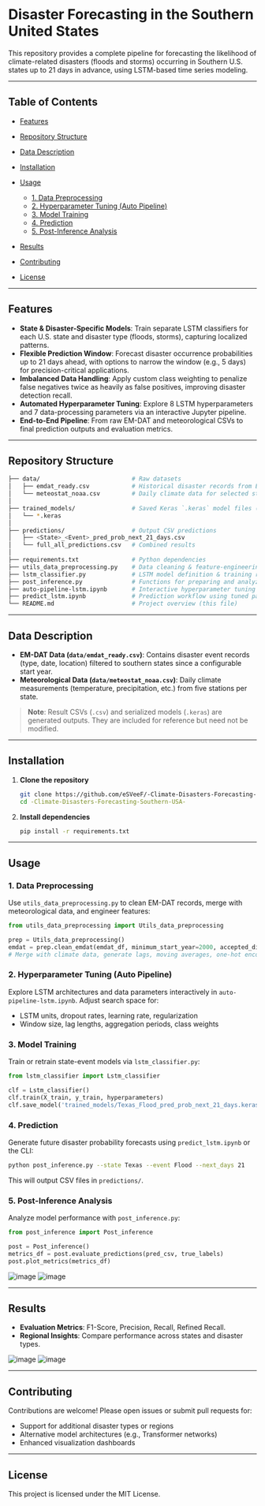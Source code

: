 # Disaster Forecasting in the Southern United States

This repository provides a complete pipeline for forecasting the likelihood of climate-related disasters (floods and storms) occurring in Southern U.S. states up to 21 days in advance, using LSTM-based time series modeling.

---

## Table of Contents

* [Features](#features)
* [Repository Structure](#repository-structure)
* [Data Description](#data-description)
* [Installation](#installation)
* [Usage](#usage)

  * [1. Data Preprocessing](#1-data-preprocessing)
  * [2. Hyperparameter Tuning (Auto Pipeline)](#2-hyperparameter-tuning-auto-pipeline)
  * [3. Model Training](#3-model-training)
  * [4. Prediction](#4-prediction)
  * [5. Post-Inference Analysis](#5-post-inference-analysis)
* [Results](#results)
* [Contributing](#contributing)
* [License](#license)

---

## Features

* **State & Disaster-Specific Models**: Train separate LSTM classifiers for each U.S. state and disaster type (floods, storms), capturing localized patterns.
* **Flexible Prediction Window**: Forecast disaster occurrence probabilities up to 21 days ahead, with options to narrow the window (e.g., 5 days) for precision-critical applications.
* **Imbalanced Data Handling**: Apply custom class weighting to penalize false negatives twice as heavily as false positives, improving disaster detection recall.
* **Automated Hyperparameter Tuning**: Explore 8 LSTM hyperparameters and 7 data-processing parameters via an interactive Jupyter pipeline.
* **End-to-End Pipeline**: From raw EM-DAT and meteorological CSVs to final prediction outputs and evaluation metrics.

---

## Repository Structure

```bash
├── data/                          # Raw datasets
│   ├── emdat_ready.csv            # Historical disaster records from EM-DAT
│   └── meteostat_noaa.csv         # Daily climate data for selected stations
│
├── trained_models/                # Saved Keras `.keras` model files (per state & disaster)
│   └── *.keras
│
├── predictions/                   # Output CSV predictions
│   ├── <State>_<Event>_pred_prob_next_21_days.csv
│   └── full_all_predictions.csv   # Combined results
│
├── requirements.txt               # Python dependencies
├── utils_data_preprocessing.py    # Data cleaning & feature-engineering utilities
├── lstm_classifier.py             # LSTM model definition & training routines
├── post_inference.py              # Functions for preparing and analyzing inference data
├── auto-pipeline-lstm.ipynb       # Interactive hyperparameter tuning & model pipeline
├── predict_lstm.ipynb             # Prediction workflow using tuned parameters
└── README.md                      # Project overview (this file)
```

---

## Data Description

* **EM-DAT Data (`data/emdat_ready.csv`)**: Contains disaster event records (type, date, location) filtered to southern states since a configurable start year.
* **Meteorological Data (`data/meteostat_noaa.csv`)**: Daily climate measurements (temperature, precipitation, etc.) from five stations per state.

> **Note**: Result CSVs (`.csv`) and serialized models (`.keras`) are generated outputs. They are included for reference but need not be modified.

---

## Installation

1. **Clone the repository**

   ```bash
   git clone https://github.com/eSVeeF/-Climate-Disasters-Forecasting-Southern-USA-.git
   cd -Climate-Disasters-Forecasting-Southern-USA-
   ```

2. **Install dependencies**

   ```bash
   pip install -r requirements.txt
   ```

---

## Usage

### 1. Data Preprocessing

Use `utils_data_preprocessing.py` to clean EM-DAT records, merge with meteorological data, and engineer features:

```python
from utils_data_preprocessing import Utils_data_preprocessing

prep = Utils_data_preprocessing()
emdat = prep.clean_emdat(emdat_df, minimum_start_year=2000, accepted_disasters_types=['Storm', 'Flood'])
# Merge with climate data, generate lags, moving averages, one-hot encoding, etc.
```

### 2. Hyperparameter Tuning (Auto Pipeline)

Explore LSTM architectures and data parameters interactively in `auto-pipeline-lstm.ipynb`. Adjust search space for:

* LSTM units, dropout rates, learning rate, regularization
* Window size, lag lengths, aggregation periods, class weights

### 3. Model Training

Train or retrain state-event models via `lstm_classifier.py`:

```python
from lstm_classifier import Lstm_classifier

clf = Lstm_classifier()
clf.train(X_train, y_train, hyperparameters)
clf.save_model('trained_models/Texas_Flood_pred_prob_next_21_days.keras')
```

### 4. Prediction

Generate future disaster probability forecasts using `predict_lstm.ipynb` or the CLI:

```bash
python post_inference.py --state Texas --event Flood --next_days 21
```

This will output CSV files in `predictions/`.

### 5. Post-Inference Analysis

Analyze model performance with `post_inference.py`:

```python
from post_inference import Post_inference

post = Post_inference()
metrics_df = post.evaluate_predictions(pred_csv, true_labels)
post.plot_metrics(metrics_df)
```
![image](https://github.com/user-attachments/assets/07433f9a-dbf5-48ca-8e8d-a9acfb41ae1b)
![image](https://github.com/user-attachments/assets/f16154f3-854b-4d6e-a4d9-afdd6dbdb48e)

---

## Results

* **Evaluation Metrics**: F1-Score, Precision, Recall, Refined Recall.
* **Regional Insights**: Compare performance across states and disaster types.

![image](https://github.com/user-attachments/assets/ca848384-88a4-40e4-8050-2b7302189bb1)
![image](https://github.com/user-attachments/assets/9ada4d18-fed4-4d54-b790-3ecf57d9c573)


---

## Contributing

Contributions are welcome! Please open issues or submit pull requests for:

* Support for additional disaster types or regions
* Alternative model architectures (e.g., Transformer networks)
* Enhanced visualization dashboards

---

## License

This project is licensed under the MIT License.

